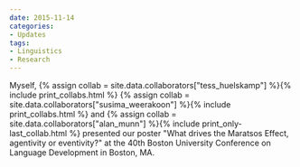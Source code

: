 ```yaml
---
date: 2015-11-14
categories:
- Updates
tags:
- Linguistics
- Research
---
```


<p>
Myself, 
{% assign collab = site.data.collaborators["tess_huelskamp"] %}{% include print_collabs.html %} 
{% assign collab = site.data.collaborators["susima_weerakoon"] %}{% include print_collabs.html %} 
and {% assign collab = site.data.collaborators["alan_munn"] %}{% include print_only-last_collab.html %} 
presented our poster "What drives the Maratsos Effect, agentivity or eventivity?" at the 40th Boston University Conference on Language Development in Boston, MA.
</p>